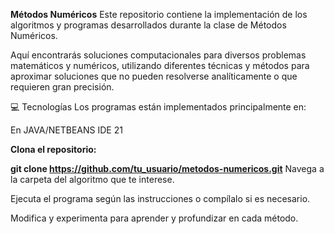 **Métodos Numéricos**
Este repositorio contiene la implementación de los algoritmos y programas desarrollados durante la clase de Métodos Numéricos.

Aquí encontrarás soluciones computacionales para diversos problemas matemáticos y numéricos, utilizando diferentes técnicas y métodos para aproximar soluciones que no pueden resolverse analíticamente o que requieren gran precisión.

💻 Tecnologías
Los programas están implementados principalmente en:

En JAVA/NETBEANS IDE 21

**Clona el repositorio:**

**git clone https://github.com/tu_usuario/metodos-numericos.git**
Navega a la carpeta del algoritmo que te interese.

Ejecuta el programa según las instrucciones o compílalo si es necesario.

Modifica y experimenta para aprender y profundizar en cada método.
